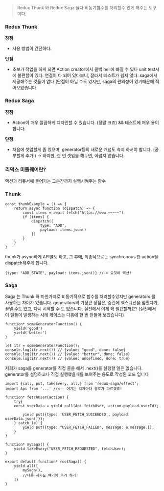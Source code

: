 > Redux Thunk 와 Redux Saga 둘다 비동기함수를 처리할수 있게 해주는 도구이다.

### Redux Thunk

**장점**

- 사용 방법이 간단하다.

**단점**

- 초보가 작업을 하게 되면 Action creator에서 콜백 hell에 빠질 수 있다
  unit test시에 불편함이 있다. 연결이 다 되어 있다보니, 잘라서 테스트가 쉽지 않다.
  saga에서 제공해주는 것들이 없다 (단점이 아닐 수도 있지만, saga의 편의성이 있기때문에 적어보았습니다

### Redux Saga

**장점**

- Action이 매우 깔끔하게 디자인할 수 있습니다. (정말 크죠) && 테스트에 매우 용이 합니다.

**단점**

- 처음에 셋업할게 좀 있으며, generator등의 새로운 개념도 숙지 하셔야 합니다. (공부할게 추가!) → 하지만, 한 번 셋업을 해두면, 어렵지 않습니다.

### 리덕스 미들웨어란?

액션과 리듀서에 들어가는 그순간까지 실행시켜주는 함수

### Thunk

```
const thunkExample = () => {
	return async function (dispatch) => {
		const items = await fetch("https://www.~~~~~")
		if (items) {
			dispatch({
				type: "ADD",
				payload: items.json()
			})
		}
	}
}
```

thunk가 async하게 API콜도 하고, 그 후에, 최종적으로는 synchronous 한 action을 dispatch해주게 합니다.

```
{type: "ADD_STATE", payload: items.json()} //-> 요것이 액션!
```

### Saga

Saga 는 Thunk 와 마찬가지로 비동기적으로 함수를 처리할수있지만 generators 를 사용하는 차이가 있습니다.
generators의 가장큰 장점은, 중간에 엑스큐션을 멈췄다가, 끝낼 수도 있고, 다시 시작할 수 도 있습니다. 실전에서 이게 왜 필요할까요? (실전에서 이 일들이 발생하는 사례 케이스는 다음에 한 번 만들어 보겠습니다)

```
function* someGeneratorFunction() {
	yield('good')
	yield('better')
}

let itr = someGeneratorFunction();
console.log(itr.next()) // {value: "good", done: false}
console.log(itr.next()) // {value: "better", done: false}
console.log(itr.next()) // {value: undefined, done: true}

```

저희가 saga를 generator를 직접 콜을 해서 .next()를 실행할 일은 없습니다. generator를 설명하고나 직접 실행했을때를 보여주는 용도로 작성된 코드 입니다

```
import {call, put, takeEvery, all,} from 'redux-saga/effect';
import Api from '...' //<-- 여기는 각자마다 경로가 다르겠죠!

function* fetchUser(action) {
	try{
    const userData = yield call(Api.fetchUser, action.payload.userId);

		yield put({type: 'USER_FETCH_SUCCEEDED', payload: userData.json()});
	} catch (e) {
		yield put({type: "USER_FETCH_FAILED", message: e.message.});
	}
}

function* mySaga() {
	yield takeEvery("USER_FETCH_REQUESTED", fetchUser);
}

export default function* rootSaga() {
	yield all([
		mySaga(),
		//다른 사가도 여기에 추가 하기!
	])
}
```
